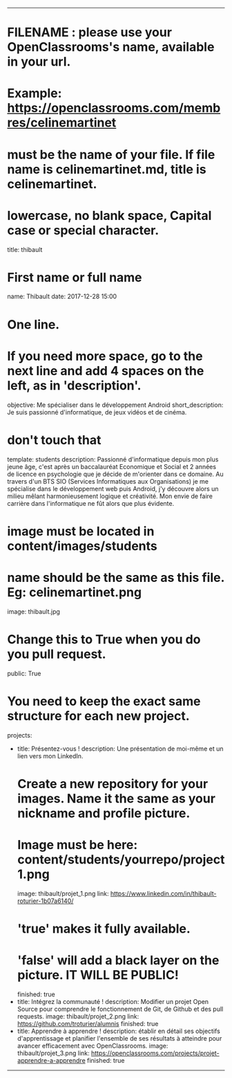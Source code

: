 ---

# FILENAME : please use your OpenClassrooms's name, available in your url.
# Example: https://openclassrooms.com/membres/celinemartinet
# must be the name of your file. If file name is celinemartinet.md, title is celinemartinet.
# lowercase, no blank space, Capital case or special character.
title: thibault

# First name or full name
name: Thibault
date: 2017-12-28 15:00

# One line.
# If you need more space, go to the next line and add 4 spaces on the left, as in 'description'.
objective: Me spécialiser dans le développement Android
short_description: Je suis passionné d'informatique, de jeux vidéos et de cinéma.

# don't touch that
template: students
description:
    Passionné d'informatique depuis mon plus jeune âge, c'est après un baccalauréat Economique et Social et 2 années de licence en psychologie que je décide de m'orienter dans ce domaine. Au travers d'un BTS SIO (Services Informatiques aux Organisations) je me spécialise dans le développement web puis Android, j'y découvre alors un milieu mêlant harmonieusement logique et créativité. Mon envie de faire carrière dans l'informatique ne fût alors que plus évidente.

# image must be located in content/images/students
# name should be the same as this file. Eg: celinemartinet.png
image: thibault.jpg

# Change this to True when you do you pull request.
public: True

# You need to keep the exact same structure for each new project.
projects:
  - title: Présentez-vous !
    description: Une présentation de moi-même et un lien vers mon LinkedIn.
    # Create a new repository for your images. Name it the same as your nickname and profile picture.
    # Image must be here: content/students/yourrepo/project1.png
    image: thibault/projet_1.png
    link: https://www.linkedin.com/in/thibault-roturier-1b07a6140/
    # 'true' makes it fully available.
    # 'false' will add a black layer on the picture. IT WILL BE PUBLIC!
    finished: true
  - title: Intégrez la communauté !
    description: Modifier un projet Open Source pour comprendre le fonctionnement de Git, de Github et des pull requests. 
    image: thibault/projet_2.png
    link: https://github.com/troturier/alumnis
    finished: true
  - title: Apprendre à apprendre !
    description: établir en détail ses objectifs d'apprentissage et planifier l'ensemble de ses résultats à atteindre pour avancer efficacement avec OpenClassrooms.
    image: thibault/projet_3.png
    link: https://openclassrooms.com/projects/projet-apprendre-a-apprendre
    finished: true
---